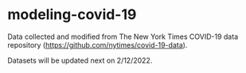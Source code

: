 # modeling-covid-19
Data collected and modified from The New York Times COVID-19 data repository (https://github.com/nytimes/covid-19-data).

Datasets will be updated next on 2/12/2022.
